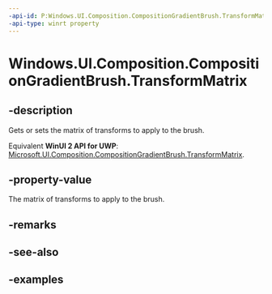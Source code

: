 ```yaml
---
-api-id: P:Windows.UI.Composition.CompositionGradientBrush.TransformMatrix
-api-type: winrt property
---
```


<!-- Property syntax.
public Matrix3x2 TransformMatrix { get;  set; }
-->

# Windows.UI.Composition.CompositionGradientBrush.TransformMatrix

## -description

Gets or sets the matrix of transforms to apply to the brush.

Equivalent **WinUI 2 API for UWP**: [Microsoft.UI.Composition.CompositionGradientBrush.TransformMatrix](/windows/winui/api/microsoft.ui.composition.compositiongradientbrush.transformmatrix).

## -property-value

The matrix of transforms to apply to the brush.

## -remarks

## -see-also

## -examples


